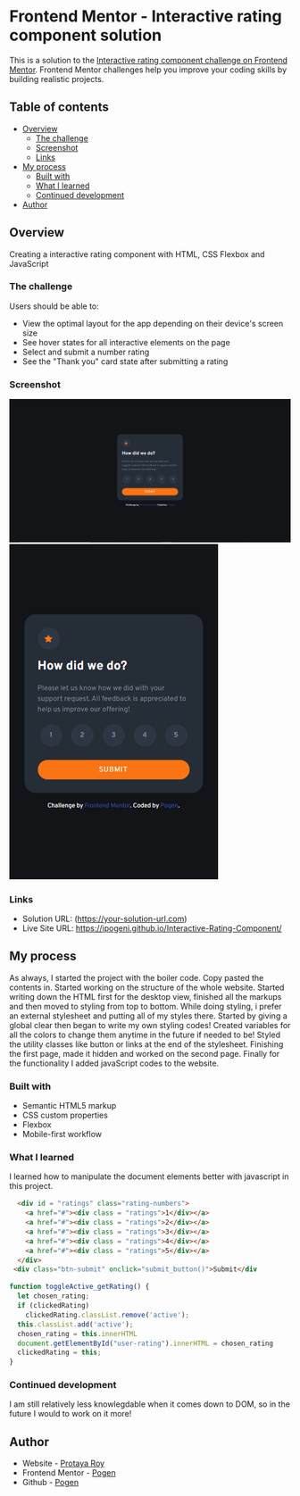 # Frontend Mentor - Interactive rating component solution

This is a solution to the [Interactive rating component challenge on Frontend Mentor](https://www.frontendmentor.io/challenges/interactive-rating-component-koxpeBUmI). Frontend Mentor challenges help you improve your coding skills by building realistic projects. 

## Table of contents

- [Overview](#overview)
  - [The challenge](#the-challenge)
  - [Screenshot](#screenshot)
  - [Links](#links)
- [My process](#my-process)
  - [Built with](#built-with)
  - [What I learned](#what-i-learned)
  - [Continued development](#continued-development)
- [Author](#author)


## Overview
Creating a interactive rating component with HTML, CSS Flexbox and JavaScript

### The challenge

Users should be able to:

- View the optimal layout for the app depending on their device's screen size
- See hover states for all interactive elements on the page
- Select and submit a number rating
- See the "Thank you" card state after submitting a rating

### Screenshot

![Desktop Preview](./screenshots/Desktop%20Preview.png)
![Mobile Preview](./screenshots/Mobile%20Preview.png)


### Links

- Solution URL: (https://your-solution-url.com)
- Live Site URL: https://ipogeni.github.io/Interactive-Rating-Component/

## My process
As always, I started the project with the boiler code. Copy pasted the contents in. Started working on the structure of the whole website. Started writing down the HTML first for the desktop view, finished all the markups and then moved to styling from top to bottom. While doing styling, i prefer an external stylesheet and putting all of my styles there. Started by giving a global clear then began to write my own styling codes! Created variables for all the colors to change them anytime in the future if needed to be! Styled the utility classes like button or links at the end of the stylesheet. Finishing the first page, made it hidden and worked on the second page. Finally for the functionality I added javaScript codes to the website.

### Built with

- Semantic HTML5 markup
- CSS custom properties
- Flexbox
- Mobile-first workflow

### What I learned

I learned how to manipulate the document elements better with javascript in this project. 


```html
  <div id = "ratings" class="rating-numbers">  
    <a href="#"><div class = "ratings">1</div></a>
    <a href="#"><div class = "ratings">2</div></a>
    <a href="#"><div class = "ratings">3</div></a>
    <a href="#"><div class = "ratings">4</div></a>
    <a href="#"><div class = "ratings">5</div></a>
  </div>
 <div class="btn-submit" onclick="submit_button()">Submit</div
```
```js
function toggleActive_getRating() {
  let chosen_rating;
  if (clickedRating)
    clickedRating.classList.remove('active');
  this.classList.add('active');
  chosen_rating = this.innerHTML
  document.getElementById("user-rating").innerHTML = chosen_rating
  clickedRating = this;
}
```

### Continued development

I am still relatively less knowlegdable when it comes down to DOM, so in the future I would to work on it more!

## Author

- Website - [Protaya Roy](https://ipogeni.github.io/)
- Frontend Mentor - [Pogen](https://www.frontendmentor.io/profile/IPogenI)
- Github - [Pogen](https://github.com/IPogenI)
